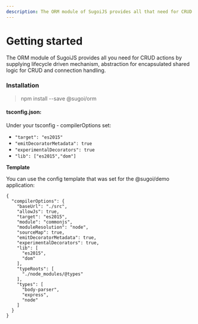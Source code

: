 ```yaml
---
description: The ORM module of SugoiJS provides all that need for CRUD action.
---
```


# Getting started

The ORM module of SugoiJS provides all you need for CRUD actions by supplying lifecycle driven mechanism, abstraction for encapsulated shared logic for CRUD and connection handling.

### Installation

> npm install --save @sugoi/orm

#### tsconfig.json:

Under your tsconfig - compilerOptions set:

* `"target": "es2015"`
* `"emitDecoratorMetadata": true`
* `"experimentalDecorators": true`
* `"lib": ["es2015","dom"]`

**Template**

You can use the config template that was set for the @sugoi/demo application:

```text
{
  "compilerOptions": {
    "baseUrl": "./src",
    "allowJs": true,
    "target": "es2015",
    "module": "commonjs",
    "moduleResolution": "node",
    "sourceMap": true,
    "emitDecoratorMetadata": true,
    "experimentalDecorators": true,
    "lib": [
      "es2015",
      "dom"
    ],
    "typeRoots": [
      "./node_modules/@types"
    ],
    "types": [
      "body-parser",
      "express",
      "node"
    ]
  }
}
```

